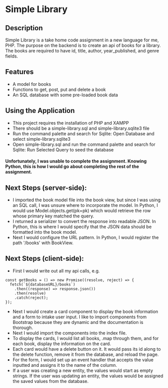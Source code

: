 # Simple Library
## Description
Simple Library is a take home code assignment in a new language for me, PHP. The purpose on the backend is to create an api of books for a library. The books are required to have id, title, author, year_published, and genre fields.
## Features
- A model for books
- Functions to get, post, put and delete a book
- An SQL database with some pre-loaded book data
## Using the Application
- This project requires the installation of PHP and XAMPP
- There should be a simple-library.sql and simple-library.sqlite3 file
- Run the command palette and search for Sqlite: Open Database and select simple-library.sqlite3
- Open simple-library.sql and run the command palette and search for Sqlite: Run Selected Query to seed the database

#### Unfortunately, I was unable to complete the assignment. Knowing Python, this is how I would go about completing the rest of the assignment.
## Next Steps (server-side):
- I imported the book model file into the book view, but since I was using an SQL call, I was unsure where to incorporate the model. In Python, I would use Model.objects.get(pk=pk) which would retrieve the row whose primary key matched the query.
- I returned a serializer to convert the response into readable JSON. In Python, this is where I would specify that the JSON data should be formatted into the book model.
- Next I would configure the URL pattern. In Python, I would register the path '/books' with BookView.
## Next Steps (client-side):
- First I would write out all my api calls, e.g.
```
const getBooks = () => new Promise((resolve, reject) => {
  fetch(`${databaseURL}/books`)
    .then((response) => response.json())
    .then(resolve)
    .catch(reject);
});
```
- Next I would create a card component to display the book information and a form to intake user input. I like to import components from Bootstrap because they are dynamic and the documentation is thorough.
- Next I would import the components into the index file.
- To display the cards, I would list all books, .map through them, and for each book, display the information on the card.
- Each card would have a delete button on it. It would pass its id along to the delete function, remove it from the database, and reload the page.
- For the form, I would set up an event handler that accepts the value inputted and assigns it to the name of the column.
- If a user was creating a new entity, the values would start as empty strings. If the user was updating an entity, the values would be assigned the saved values from the database.
